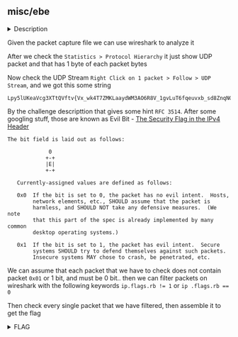 ## misc/ebe

<details>
  <summary>Description</summary>
  
  > I was trying to send a flag to my friend over UDP, one character at a time, but it got corrupted! I think someone else was messing around with me and sent extra bytes, though it seems like they actually abided by RFC 3514 for once. Can you get the flag? <br> [EBE.pcap](./EBE.pcap)

</details>

Given the packet capture file we can use wireshark to analyze it

After we check the `Statistics > Protocol Hierarchy`  it just show UDP packet and that has 1 byte of each packet bytes

Now check the UDP Stream `Right Click on 1 packet > Follow > UDP Stream`, and we got this some string

```
Lpy5lUKeaVcg3XTtQVftv{Vx_wk4T7ZMKLaaydWM3AO6R8V_1gvLuT6fqeuvxb_sd8ZnqNGSMSu8T8}JDeO8wXQU1ZeJ7_pZE3gCWx}MhJMf1YWVra}SDW8_PBUhXlgYJKcTN767REmwM6wtO4Z6R7QPiV9qJ7In_1UAC45V0wNv6OW{_hDnyXV}lS4w04_m7HQcqt2ZvfcV3qFAd1iWo_LMWQOvE1NOd_HqnZf2uXF9gfEkY51DVcUDQuNduX4RP{J30}czrL8U0s9PuNgF0}0j5063aA4mLdSFm7e08j4c7gUqZb4}
```

By the challenge descripttion that gives some hint `RFC 3514`. After some googling stuff, those are known as Evil Bit - [The Security Flag in the IPv4 Header](https://www.ietf.org/rfc/rfc3514.txt)

```
The bit field is laid out as follows:

             0
            +-+
            |E|
            +-+

   Currently-assigned values are defined as follows:

   0x0  If the bit is set to 0, the packet has no evil intent.  Hosts,
        network elements, etc., SHOULD assume that the packet is
        harmless, and SHOULD NOT take any defensive measures.  (We note
        that this part of the spec is already implemented by many common
        desktop operating systems.)

   0x1  If the bit is set to 1, the packet has evil intent.  Secure
        systems SHOULD try to defend themselves against such packets.
        Insecure systems MAY chose to crash, be penetrated, etc.
```

We can assume that each packet that we have to check does not contain packet `0x01` or 1 bit, and must be 0 bit.. then we can filter packets on wireshark with the following keywords `ip.flags.rb != 1` or `ip .flags.rb == 0`

Then check every single packet that we have filtered, then assemble it to get the flag

<details>
  <summary>FLAG</summary>
  
  > `lactf{3V1L_817_3xf1l7R4710N_4_7H3_W1N_51D43c8000034d0c}`

</details>
